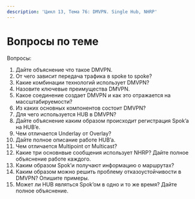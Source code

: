 ```yaml
---
description: 'Цикл 13, Тема 76: DMVPN. Single Hub, NHRP'
---
```


# Вопросы по теме

Вопросы:

1. Дайте объяснение что такое DMVPN.
2. От чего зависит передача трафика в spoke to spoke?
3. Какие комбинации технологий использует DMVPN?
4. Назовите ключевые преимущества DMVPN.
5. Какое соединение создает DMVPN и как это отражается на массштабируемости?
6. Из каких основных компонентов состоит DMVPN?
7. Для чего используется HUB в DMVPN?
8. Дайте объяснение каким образом происходит регистрация Spok’a на HUB’e.
9. Чем отличается Underlay от Overlay?
10. Дайте полное описание работе HUB’a.
11. Чем отличается Multipoint от Multicast?
12. Какие три основнвые сообщения использует NHRP? Дайте полное объяснение работе каждого.
13. Каким образом Spok’и получают информацию о маршрутах?
14. Каким образом можно решить проблему отказоустойчивости в DMVPN? Опишите примеры.
15. Может ли HUB являться Spok’oм в одно и то же время? Дайте полное объяснение.

